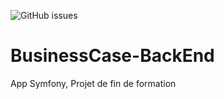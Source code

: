![GitHub issues](https://img.shields.io/github/issues/TheMaxium69/BusinessCase-BackEnd?color=ff0000)

# BusinessCase-BackEnd
App Symfony, Projet de fin de formation
